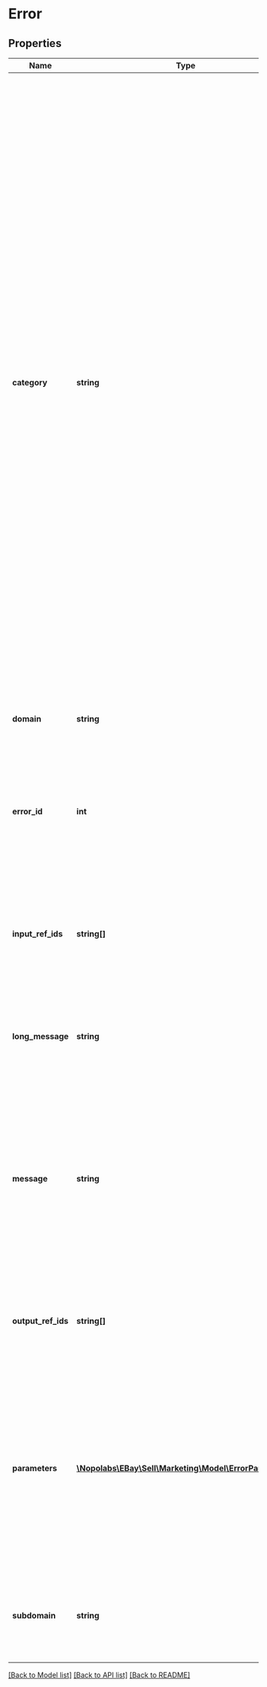 # Error

## Properties
Name | Type | Description | Notes
------------ | ------------- | ------------- | -------------
**category** | **string** | The category type for this error or warning. It takes an ErrorCategory object which can have one of three values: Application: Indicates an exception or error occurred in the application code or at runtime. Examples include catching an exception in a service&#39;s business logic, system failures, or request errors from a dependency. Business: Used when your service or a dependent service refused to continue processing on the resource because of a business rule violation such as &amp;quot;Seller does not ship item to Antarctica&amp;quot; or &amp;quot;Buyer ineligible to purchase an alcoholic item&amp;quot;. Business errors are not syntactical input errors. Request: Used when there is anything wrong with the request, such as authentication, syntactical errors, rate limiting or missing headers, bad HTTP header values, and so on. | [optional] 
**domain** | **string** | Name of the domain containing the service or application. | [optional] 
**error_id** | **int** | A positive integer that uniquely identifies the specific error condition that occurred. Your application can use error codes as identifiers in your customized error-handling algorithms. | [optional] 
**input_ref_ids** | **string[]** | Identifies specific request elements associated with the error, if any. inputRefId&#39;s response is format specific. For JSON, use JSONPath notation. | [optional] 
**long_message** | **string** | An expanded version of message that should be around 100-200 characters long, but is not required to be such. | [optional] 
**message** | **string** | An end user and app developer friendly device agnostic message. It explains what the error or warning is, and how to fix it (in a general sense). Its value is at most 50 characters long. If applicable, the value is localized in the end user&#39;s requested locale. | [optional] 
**output_ref_ids** | **string[]** | Identifies specific response elements associated with the error, if any. Path format is the same as inputRefId. | [optional] 
**parameters** | [**\Nopolabs\EBay\Sell\Marketing\Model\ErrorParameter[]**](ErrorParameter.md) | This optional complex field type contains a list of one or more context-specific ErrorParameter objects, with each item in the list entry being a parameter (or input field name) that caused an error condition. Each ErrorParameter object consists of two fields, a name and a value. | [optional] 
**subdomain** | **string** | Name of the domain&#39;s subsystem or subdivision. For example, checkout is a subdomain in the buying domain. | [optional] 

[[Back to Model list]](../README.md#documentation-for-models) [[Back to API list]](../README.md#documentation-for-api-endpoints) [[Back to README]](../README.md)


